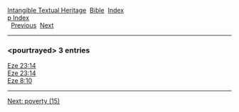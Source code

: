 [Intangible Textual Heritage](../../index)  [Bible](../index) 
[Index](index)   
[p Index](_p_)  
  [Previous](c08736)  [Next](c08738) 

------------------------------------------------------------------------

### &lt;pourtrayed&gt; 3 entries

[Eze 23:14](../kjv/eze023.htm#014)  
[Eze 23:14](../kjv/eze023.htm#014)  
[Eze 8:10](../kjv/eze008.htm#010)  

------------------------------------------------------------------------

[Next: poverty (15)](c08738)
